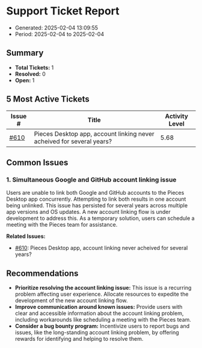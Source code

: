 # Support Ticket Report
- Generated: 2025-02-04 13:09:55
- Period: 2025-02-04 to 2025-02-04

## Summary
- **Total Tickets:** 1
- **Resolved:** 0
- **Open:** 1

## 5 Most Active Tickets
| Issue # | Title | Activity Level |
|---------|-------|----------------|
| [#610](https://github.com/pieces-app/support/issues/610) | Pieces Desktop app, account linking never acheived for several years? | 5.68 |

## Common Issues
### 1. Simultaneous Google and GitHub account linking issue
Users are unable to link both Google and GitHub accounts to the Pieces Desktop app concurrently. Attempting to link both results in one account being unlinked. This issue has persisted for several years across multiple app versions and OS updates. A new account linking flow is under development to address this. As a temporary solution, users can schedule a meeting with the Pieces team for assistance.

**Related Issues:**
- [#610](https://github.com/pieces-app/support/issues/610): Pieces Desktop app, account linking never acheived for several years?


## Recommendations
- **Prioritize resolving the account linking issue:** This issue is a recurring problem affecting user experience. Allocate resources to expedite the development of the new account linking flow.
- **Improve communication around known issues:** Provide users with clear and accessible information about the account linking problem, including workarounds like scheduling a meeting with the Pieces team.
- **Consider a bug bounty program:** Incentivize users to report bugs and issues, like the long-standing account linking problem, by offering rewards for identifying and helping to resolve them.
